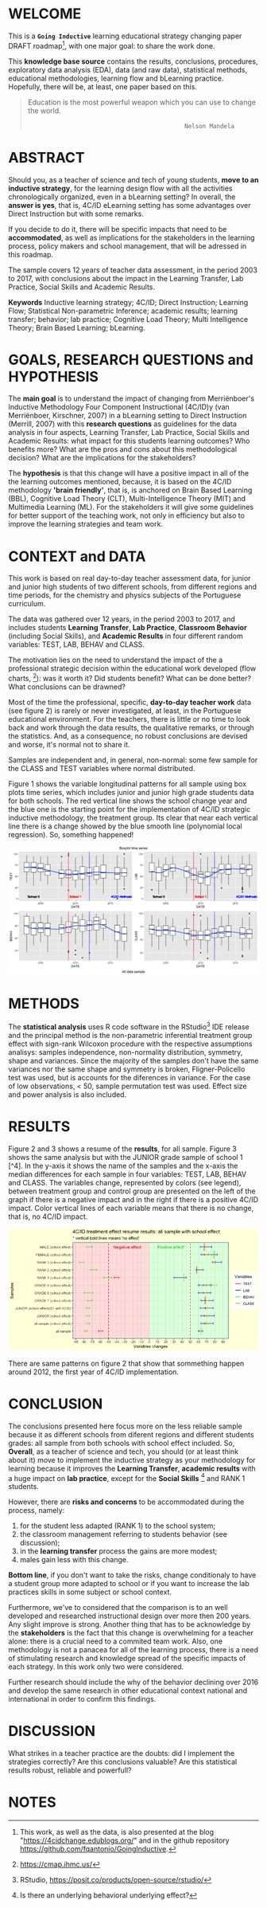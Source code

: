 # WELCOME

This is a **`Going Inductive`** learning educational strategy changing paper DRAFT roadmap[^readme-1], with one major goal: to share the work done. 

This **knowledge base source** contains the results, conclusions, procedures, exploratory data analysis (EDA), data (and raw data), statistical methods, educational methodologies, learning flow and bLearning practice. Hopefully, there will be, at least, one paper based on this.

[^readme-1]: This work, as well as the data, is also presented at the blog "<https://4cidchange.edublogs.org/>" and in the github repository <https://github.com/fqantonio/GoingInductive>.

>
> Education is the most powerful weapon which you can use to change the world. 
>
>                                                 Nelson Mandela


# ABSTRACT

Should you, as a teacher of science and tech of young students, **move to an inductive strategy**, for the learning design flow with all the activities chronologically organized, even in a bLearning setting? In overall, the **answer is yes**, that is, 4C/ID eLearning setting has some advantages over Direct Instruction but with some remarks. 

If you decide to do it, there will be specific impacts that need to be **accommodated**, as well as implications for the stakeholders in the learning process, policy makers and school management, that will be adressed in this roadmap. 

The sample covers 12 years of teacher data assessment, in the period 2003 to 2017, with conclusions about the impact in the Learning Transfer, Lab Practice, Social Skills and Academic Results. 

**Keywords** Inductive learning strategy; 4C/ID; Direct Instruction; Learning Flow; Statistical Non-parametric Inference; academic results; learning transfer; behavior; lab practice; Cognitive Load Theory; Multi Intelligence Theory; Brain Based Learning; bLearning.

# GOALS, RESEARCH QUESTIONS and HYPOTHESIS

The **main goal** is to understand the impact of changing from Merriënboer's Inductive Methodology Four Component Instructional (4C/ID)y (van Merriënboer, Kirschner, 2007) in a bLearning setting to Direct Instruction (Merrill, 2007) with this **research questions** as guidelines for the data analysis in four aspects, Learning Transfer, Lab Practice, Social Skills and Academic Results: what impact for this students learning outcomes? Who benefits more? What are the pros and cons about this methodological decision? What are the implications for the stakeholders?

The **hypothesis** is that this change will have a positive impact in all of the the learning outcomes mentioned, because, it is based on the 4C/ID methodology **'brain friendly'**, that is, is anchored on Brain Based Learning (BBL), Cognitive Load Theory (CLT), Multi-Intelligence Theory (MIT) and Multimedia Learning (ML). For the stakeholders it will give some guidelines for better support of the teaching work, not only in efficiency but also to improve the learning strategies and team work.

# CONTEXT and DATA

This work is based on real day-to-day teacher assessment data, for junior and junior high students of two different schools, from different regions and time periods, for the chemistry and physics subjects of the Portuguese curriculum. 

The data was gathered over 12 years, in the period 2003 to 2017, and includes students **Learning Transfer**, **Lab Practice**, **Classroom Behavior** (including Social Skills), and **Academic Results** in four different random variables: TEST, LAB, BEHAV and CLASS.

The motivation lies on the need to understand the impact of the a professional strategic decision within the educational work developed (flow charts, [^readme-2]): was it worth it? Did students benefit? What can be done better? What conclusions can be drawned? 

Most of the time the professional, specific, **day-to-day teacher work** data (see figure 2) is rarely or never investigated, at least, in the Portuguese educational environment. For the teachers, there is little or no time to look back and work through the data results, the qualitative remarks, or through the statistics. And, as a consequence, no robust conclusions are devised and worse, it's normal not to share it.

[^readme-2]: <https://cmap.ihmc.us/>

Samples are independent and, in general, non-normal: some few sample for the CLASS and TEST variables where normal distributed.

Figure 1 shows the variable longitudinal patterns for all sample using box plots time series, which includes junior and junior high grade students data for both schools. The red vertical line shows the school change year and the blue one is the starting point for the implementation of 4C/ID strategic inductive methodology, the treatment group. Its clear that near each vertical line there is a change showed by the blue smooth line (polynomial local regression). So, something happened! 

![Figure 1: Boxplot time series](Images/BoxplotTimeSeries.png)

# METHODS

The **statistical analysis** uses R code software in the RStudio[^readme-3] IDE release and the principal method is the non-parametric inferential treatment group effect with sign-rank Wilcoxon procedure with the respective assumptions analisys: samples independence, non-normality distribution, symmetry, shape and variances. Since the majority of the samples don't have the same variances nor the same shape and symmetry is broken, Fligner-Policello test was used, but is accounts for the diferences in variance. For the case of low observations, < 50, sample permutation test was used. Effect size and power analysis is also included.

[^readme-3]: RStudio, <https://posit.co/products/open-source/rstudio/>

# RESULTS

Figure 2 and 3 shows a resume of the **results**, for all sample. Figure 3 shows the same analysis but with the JUNIOR grade sample of school 1 [^4]. In the y-axis it shows the name of the samples and the x-axis the median differences for each sample in four variables: TEST, LAB, BEHAV and CLASS. The variables change, represented by colors (see legend), between treatment group and control group are presented on the left of the graph if there is a negative impact and in the right if there is a positive 4C/ID impact. Color vertical lines of each variable means that there is no change, that is, no 4C/ID impact.

![Figure 2: Resume results](Images/ResumeResults_allSample.png)

[^readme-4]: this the best sample because it compares students from the same school and grade. So, it doesn't have the school effect nor the grade differences.


There are same patterns on figure 2 that show that sommething happen around 2012, the first year of 4C/ID implementation.

# CONCLUSION

The conclusions presented here focus more on the less reliable sample because it as different schools from diferent regions and different students grades: all sample from both schools with school effect included. So, **Overall**, as a teacher of science and tech, you should (or at least think about it) move to implement the inductive strategy as your methodology for learning because it improves the **Learning Transfer**, **academic results** with a huge impact on **lab practice**, except for the **Social Skills** [^readme-5] and RANK 1 students.

However, there are **risks and concerns** to be accommodated during the process, namely:
1. for the student less adapted (RANK 1) to the school system;
2. the classroom management referring to students behavior (see discussion);
3. in the **learning transfer** process the gains are more modest;
4. males gain less with this change.

[^readme-5]: Is there an underlying behavioral underlying effect?

**Bottom line**, if you don't want to take the risks, change conditionaly to have a student group more adapted to school or if you want to increase the lab practices skills in some subject or school context. 

Furthermore, we've to considered that the comparison is to an well developed and researched  instructional design over more then 200 years. Any slight improve is strong. Another thing that has to be acknowledge by the **stakeholders** is the fact that this change is overwhelming for a teacher alone: there is a crucial need to a commited team work. Also, one methodology is not a panacea for all of the learning process, there is a need of stimulating research and knowledge spread of the specific impacts of each strategy. In this work only two were considered.

Further research should include the why of the behavior declining over 2016 and develop the same research in other educational context national and international in order to confirm this findings. 

# DISCUSSION

What strikes in a teacher practice are the doubts: did I implement the strategies correctly? Are this conclusions valuable? Are this statistical results robust, reliable and powerfull?

# NOTES
